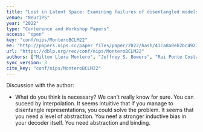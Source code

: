 ```yaml
---
title: "Lost in Latent Space: Examining failures of disentangled models at combinatorial generalisation."
venue: "NeurIPS"
year: "2022"
type: "Conference and Workshop Papers"
access: "open"
key: "conf/nips/MonteroBCLM22"
ee: "http://papers.nips.cc/paper_files/paper/2022/hash/41ca8a0eb2bc4927a499b910934b9b81-Abstract-Conference.html"
url: "https://dblp.org/rec/conf/nips/MonteroBCLM22"
authors: ["Milton Llera Montero", "Jeffrey S. Bowers", "Rui Ponte Costa", "Casimir J. H. Ludwig", "Gaurav Malhotra"]
sync_version: 3
cite_key: "conf/nips/MonteroBCLM22"
---
```

Discussion with the author:

 - What do you think is necessary? We can't really know for sure. You can suceed by interpolation. It seems intuitive that if you manage to disentangle representations, you could solve the problem. It seems that you need a level of abstraction. You neef a stronger inductive bias in your decoder itself. You need abstraction and binding.
